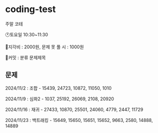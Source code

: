 # coding-test
주말 코테


🕐토요일 10:30~11:30

💸지각비 : 2000원, 문제 못 풀 시 : 1000원


📝커밋 : 분류 문제제목

## 문제
2024/11/2 : 조합 - 15439, 24723, 10872, 11050, 1010

2024/11/9 : 심화2 - 1037, 25192, 26069, 2108, 20920

2024/11/16 : 재귀 - 27433, 10870, 25501, 24060, 4779, 2447, 11729

2024/11/23 : 백트래킹 - 15649, 15650, 15651, 15652, 9663, 2580, 14888, 14889
